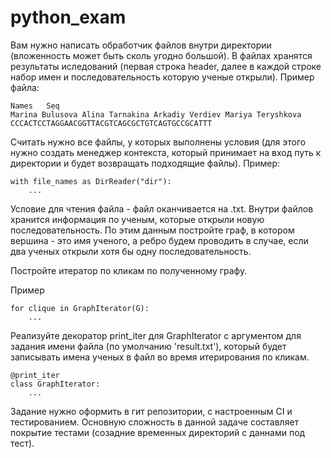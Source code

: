 # python_exam
Вам нужно написать обработчик файлов внутри директории (вложенность может быть сколь угодно большой). В файлах хранятся результаты иследований (первая строка header, далее в каждой строке набор имен и последовательность которую ученые открыли). Пример файла:

```
Names	Seq
Marina Bulusova	Alina Tarnakina	Arkadiy Verdiev	Mariya Teryshkova	CCCACTCCTAGGAACGGTTACGTCAGCGCTGTCAGTGCCGCATTT
```

Считать нужно все файлы, у которых выполнены условия (для этого нужно создать менеджер контекста, который принимает на вход путь к директории и будет возвращать подходящие файлы).
Пример:
```
with file_names as DirReader("dir"):
    ...
```

Условие для чтения файла - файл оканчивается на .txt.
Внутри файлов хранится информация по ученым, которые открыли новую последовательность. По этим данным постройте граф, 
в котором вершина - это имя ученого, а ребро будем проводить в случае, если два ученых открыли хотя бы одну последовательность.

Постройте итератор по кликам по полученному графу.

Пример
```
for сlique in GraphIterator(G):
    ...
```
    
Реализуйте декоратор print_iter для GraphIterator с аргументом для задания имени файла (по умолчанию 'result.txt'), 
который будет записывать имена ученых в файл во время итерирования по кликам.

```
@print_iter
class GraphIterator:
    ...
```

Задание нужно оформить в гит репозитории, с настроенным CI и тестированием. Основную сложность в данной задаче составляет покрытие тестами (созадние временных директорий с даннами под тест).
